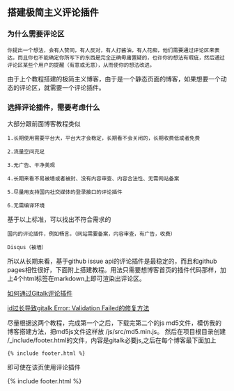 ## 搭建极简主义评论插件

### 为什么需要评论区

    你提出一个想法，会有人赞同，有人反对，有人打酱油，有人花痴，他们需要通过评论区来表达。而且你也不能确定你所写下的东西是完全正确毋庸置疑的，也许你的想法有瑕疵，然后通过评论区某些个用户的提醒（有意或无意），从而使你的想法改进。

由于上个教程搭建的极简主义博客，由于是一个静态页面的博客，如果想要一个动态的评论区，就需要一个评论插件。

### 选择评论插件，需要考虑什么

大部分跟前面博客教程类似

    1.长期使用需要平台大，平台大才会稳定，长期看不会关闭的，长期收费低或者免费

    2.流量空间充足

    3.无广告、干净美观

    4.长期来看不易被墙或者被封、没有内容审查、内容合法性、无需网站备案

    5.尽量用支持国内社交媒体的登录接口的评论插件

    6.无需编译环境

基于以上标准，可以找出不符合需求的

    国内的评论插件，例如畅言。（网站需要备案，内容审查，有广告，收费）

    Disqus（被墙）

所以从长期来看，基于github issue api的评论插件是最稳定的，而且和github pages相性很好，下面附上搭建教程。用法只需要想博客首页的插件代码那样，加上4个html标签在markdown上即可渲染出评论区。

[如何通过Gitalk评论插件](https://segmentfault.com/a/1190000019295776)

[id过长导致gitalk Error: Validation Failed的修复方法](https://blog.csdn.net/death05/article/details/83618887)

尽量根据这两个教程，完成第一个之后，下载完第二个的js md5文件，模仿我的博客搭建方法，把md5js文件这样放 /js/src/md5.min.js。 然后在项目根目录创建 /_include/footer.html的文件，内容是gitalk必要js,之后在每个博客最下面加上
```
{% include footer.html %}
```
即可使在该页使用评论插件

{% include footer.html %}
